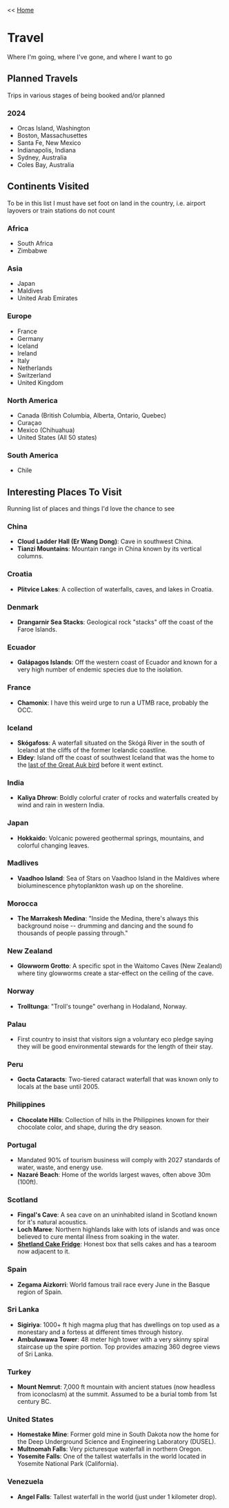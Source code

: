 << [Home](https://github.com/dubrie/public)

# Travel
Where I'm going, where I've gone, and where I want to go

## Planned Travels  
Trips in various stages of being booked and/or planned


### 2024
- Orcas Island, Washington
- Boston, Massachusettes
- Santa Fe, New Mexico
- Indianapolis, Indiana
- Sydney, Australia
- Coles Bay, Australia

## Continents Visited
To be in this list I must have set foot on land in the country, i.e. airport layovers or train stations do not count

### Africa
- South Africa
- Zimbabwe  

### Asia
- Japan
- Maldives
- United Arab Emirates

### Europe
- France
- Germany
- Iceland
- Ireland
- Italy
- Netherlands
- Switzerland
- United Kingdom

### North America
- Canada (British Columbia, Alberta, Ontario, Quebec) 
- Curaçao  
- Mexico (Chihuahua)
- United States (All 50 states)

### South America
- Chile

## Interesting Places To Visit
Running list of places and things I'd love the chance to see

### China
- __Cloud Ladder Hall (Er Wang Dong)__: Cave in southwest China.  
- __Tianzi Mountains__: Mountain range in China known by its vertical columns.

### Croatia
- __Plitvice Lakes__: A collection of waterfalls, caves, and lakes in Croatia.

### Denmark
- __Drangarnir Sea Stacks__: Geological rock "stacks" off the coast of the Faroe Islands.  

### Ecuador
- __Galápagos Islands__: Off the western coast of Ecuador and known for a very high number of endemic species due to the isolation.

### France
- __Chamonix__: I have this weird urge to run a UTMB race, probably the OCC.

### Iceland
- __Skógafoss__: A waterfall situated on the Skógá River in the south of Iceland at the cliffs of the former Icelandic coastline.  
- __Eldey__: Island off the coast of southwest Iceland that was the home to the [last of the Great Auk bird](https://en.wikipedia.org/wiki/Eldey#The_last_of_the_Great_Auk) before it went extinct.

### India
- __Kaliya Dhrow__: Boldly colorful crater of rocks and waterfalls created by wind and rain in western India.

### Japan
- __Hokkaido__: Volcanic powered geothermal springs, mountains, and colorful changing leaves.

### Madlives
- __Vaadhoo Island__: Sea of Stars on Vaadhoo Island in the Maldives where bioluminescence phytoplankton wash up on the shoreline.

### Morocca
- __The Marrakesh Medina__: "Inside the Medina, there's always this background noise -- drumming and dancing and the sound fo thousands of people passing through." 

### New Zealand
- __Glowworm Grotto__: A specific spot in the Waitomo Caves (New Zealand) where tiny glowworms create a star-effect on the ceiling of the cave.

### Norway
- __Trolltunga__: "Troll's tounge" overhang in Hodaland, Norway.

### Palau
- First country to insist that visitors sign a voluntary eco pledge saying they will be good environmental stewards for the length of their stay.

### Peru
- __Gocta Cataracts__: Two-tiered cataract waterfall that was known only to locals at the base until 2005.

### Philippines
- __Chocolate Hills__: Collection of hills in the Philippines known for their chocolate color, and shape, during the dry season.

### Portugal
- Mandated 90% of tourism business will comply with 2027 standards of water, waste, and energy use. 
- __Nazaré Beach__: Home of the worlds largest waves, often above 30m (100ft).

### Scotland
- __Fingal's Cave__: A sea cave on an uninhabited island in Scotland known for it's natural acoustics.
- __Loch Maree__: Northern highlands lake with lots of islands and was once believed to cure mental illness from soaking in the water.
- [__Shetland Cake Fridge__](https://www.atlasobscura.com/places/shetland-cake-fridges-and-honesty-boxes): Honest box that sells cakes and has a tearoom now adjacent to it. 

### Spain
- __Zegama Aizkorri__: World famous trail race every June in the Basque region of Spain. 

### Sri Lanka
- __Sigiriya__: 1000+ ft high magma plug that has dwellings on top used as a monestary and a fortess at different times through history.
- __Ambuluwawa Tower__: 48 meter high tower with a very skinny spiral staircase up the spire portion. Top provides amazing 360 degree views of Sri Lanka.

### Turkey
- __Mount Nemrut__: 7,000 ft mountain with ancient statues (now headless from iconoclasm) at the summit. Assumed to be a burial tomb from 1st century BC.

### United States
- __Homestake Mine__: Former gold mine in South Dakota now the home for the Deep Underground Science and Engineering Laboratory (DUSEL).
- __Multnomah Falls__: Very picturesque waterfall in northern Oregon.
- __Yosemite Falls__: One of the tallest waterfalls in the world located in Yosemite National Park (California). 

### Venezuela
- __Angel Falls__: Tallest waterfall in the world (just under 1 kilometer drop).
